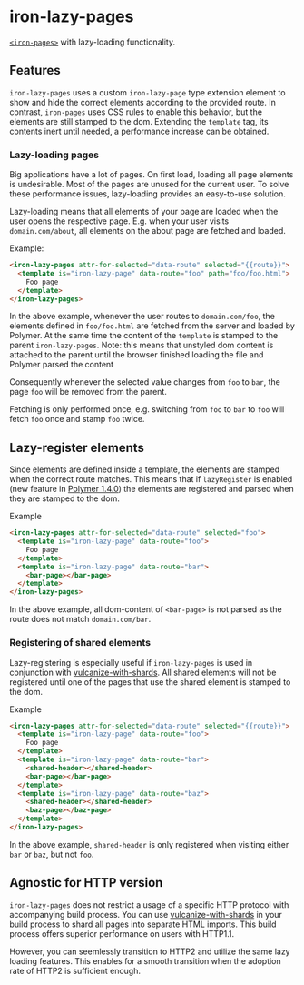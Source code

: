 # iron-lazy-pages

[`<iron-pages>`](https://github.com/PolymerElements/iron-pages) with lazy-loading functionality.


## Features

`iron-lazy-pages` uses a custom `iron-lazy-page` type extension element to show and hide the
correct elements according to the provided route. In contrast, `iron-pages`
uses CSS rules to enable this behavior, but the elements are still stamped
to the dom. Extending the `template` tag, its contents inert until needed, a performance increase can be obtained.

### Lazy-loading pages

Big applications have a lot of pages. On first load, loading all page elements
is undesirable. Most of the pages are unused for the current user. To solve
these performance issues, lazy-loading provides an easy-to-use solution.

Lazy-loading means that all elements of your page are loaded when the user
opens the respective page. E.g. when your user visits `domain.com/about`, all
elements on the about page are fetched and loaded.

Example:
```html
<iron-lazy-pages attr-for-selected="data-route" selected="{{route}}">
  <template is="iron-lazy-page" data-route="foo" path="foo/foo.html">
    Foo page
  </template>
</iron-lazy-pages>
```
In the above example, whenever the user routes to `domain.com/foo`, the elements defined
in `foo/foo.html` are fetched from the server and loaded by Polymer. At the same time the
content of the `template` is stamped to the parent `iron-lazy-pages`.
Note: this means that unstyled dom content is attached to the parent until the browser
finished loading the file and Polymer parsed the content

Consequently whenever the selected value changes from `foo` to `bar`, the page `foo`
will be removed from the parent.

Fetching is only performed once, e.g. switching from `foo` to `bar` to `foo` will fetch
`foo` once and stamp `foo` twice.

## Lazy-register elements

Since elements are defined inside a template, the elements are stamped when the
correct route matches. This means that if `lazyRegister` is enabled
(new feature in [Polymer 1.4.0](https://github.com/Polymer/polymer/releases/tag/v1.4.0))
the elements are registered and parsed when they are stamped to the dom.

Example
```html
<iron-lazy-pages attr-for-selected="data-route" selected="foo">
  <template is="iron-lazy-page" data-route="foo">
    Foo page
  </template>
  <template is="iron-lazy-page" data-route="bar">
    <bar-page></bar-page>
  </template>
</iron-lazy-pages>
```
In the above example, all dom-content of `<bar-page>` is not parsed as the route
does not match `domain.com/bar`.

### Registering of shared elements

Lazy-registering is especially useful if `iron-lazy-pages` is used in conjunction with
[vulcanize-with-shards](https://github.com/PolymerLabs/web-component-shards).
All shared elements will not be registered until one of the pages that use
the shared element is stamped to the dom.

Example
```html
<iron-lazy-pages attr-for-selected="data-route" selected="{{route}}">
  <template is="iron-lazy-page" data-route="foo">
    Foo page
  </template>
  <template is="iron-lazy-page" data-route="bar">
    <shared-header></shared-header>
    <bar-page></bar-page>
  </template>
  <template is="iron-lazy-page" data-route="baz">
    <shared-header></shared-header>
    <baz-page></baz-page>
  </template>
</iron-lazy-pages>
```
In the above example, `shared-header` is only registered when visiting either
`bar` or `baz`, but not `foo`.

## Agnostic for HTTP version

`iron-lazy-pages` does not restrict a usage of a specific HTTP protocol with
accompanying build process. You can use [vulcanize-with-shards](https://github.com/PolymerLabs/web-component-shards) in
your build process to shard all pages into separate HTML imports. This build
process offers superior performance on users with HTTP1.1.

However, you can seemlessly transition to HTTP2 and utilize the same lazy
loading features. This enables for a smooth transition when the adoption rate
of HTTP2 is sufficient enough.
